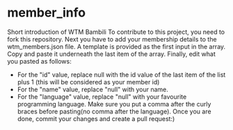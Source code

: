 # member_info
Short introduction of WTM Bambili
To contribute to this project, you need to fork this repository.
Next you have to add your membership details to the wtm_members.json file. A template is provided as the first input in the array. Copy and paste it underneath the last item of the array. Finally, edit what you pasted as follows:
* For the "id" value, replace null with the id value of the last item of the list plus 1 (this will be considered as your member id)
* For the "name" value, replace "null" with your name.
* For the "language" value, replace "null" with your favourite programming language.
Make sure you put a comma after the curly braces before pasting(no comma after the language). Once you are done, commit your changes and create a pull request:)
